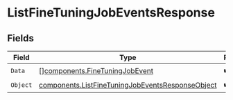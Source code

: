 # ListFineTuningJobEventsResponse


## Fields

| Field                                                                                                                | Type                                                                                                                 | Required                                                                                                             | Description                                                                                                          |
| -------------------------------------------------------------------------------------------------------------------- | -------------------------------------------------------------------------------------------------------------------- | -------------------------------------------------------------------------------------------------------------------- | -------------------------------------------------------------------------------------------------------------------- |
| `Data`                                                                                                               | [][components.FineTuningJobEvent](../../models/components/finetuningjobevent.md)                                     | :heavy_check_mark:                                                                                                   | N/A                                                                                                                  |
| `Object`                                                                                                             | [components.ListFineTuningJobEventsResponseObject](../../models/components/listfinetuningjobeventsresponseobject.md) | :heavy_check_mark:                                                                                                   | N/A                                                                                                                  |